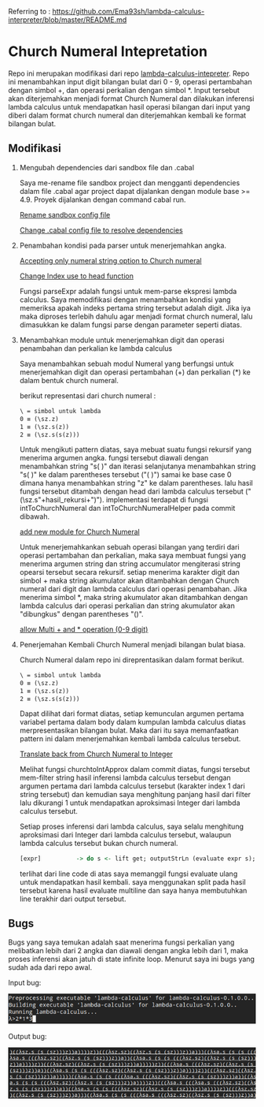 Referring to : https://github.com/Ema93sh/lambda-calculus-interpreter/blob/master/README.md

# Church Numeral Intepretation

Repo ini merupakan modifikasi dari repo [lambda-calculus-intepreter](https://github.com/Ema93sh/lambda-calculus-interpreter). Repo ini menambahkan input digit bilangan bulat dari 0 - 9, operasi pertambahan dengan simbol +, dan operasi perkalian dengan simbol *. Input tersebut akan diterjemahkan menjadi format Church Numeral dan dilakukan inferensi lambda calculus untuk mendapatkan hasil operasi bilangan dari input yang diberi dalam format church numeral dan diterjemahkan kembali ke format bilangan bulat.

## Modifikasi

1. Mengubah dependencies dari sandbox file dan .cabal

   Saya me-rename file sandbox project dan mengganti dependencies dalam file .cabal agar project dapat dijalankan dengan module base >= 4.9. Proyek dijalankan dengan command cabal run.

   [Rename sandbox config file](https://gitlab.cs.ui.ac.id/RafifEL/tugas5-funpro2020-muhammadrafifelfazri/-/commit/9623a8bd30dd8bf50945005c6b30f47f7f594bd6)

   [Change .cabal config file to resolve dependencies](https://gitlab.cs.ui.ac.id/RafifEL/tugas5-funpro2020-muhammadrafifelfazri/-/commit/20e3677e506fd5b12e92574ebeabcf39600e16d7) 

2. Penambahan kondisi pada parser untuk menerjemahkan angka.

   [Accepting only numeral string option to Church numeral](https://gitlab.cs.ui.ac.id/RafifEL/tugas5-funpro2020-muhammadrafifelfazri/-/commit/fcf0be34601d54da8e8eb136f10c569c8369f9f0) 

   [Change Index use to head function](https://gitlab.cs.ui.ac.id/RafifEL/tugas5-funpro2020-muhammadrafifelfazri/-/commit/379093b491954880884e01609a0ed7ff8602137d) 

   Fungsi parseExpr adalah fungsi untuk mem-parse ekspresi lambda calculus. Saya memodifikasi dengan menambahkan kondisi yang memeriksa apakah indeks pertama string tersebut adalah digit. Jika iya maka diproses terlebih dahulu agar menjadi format church numeral, lalu dimasukkan ke dalam fungsi parse dengan parameter seperti diatas.

3. Menambahkan module untuk menerjemahkan digit dan operasi penambahan dan perkalian ke lambda calculus

   Saya menambahkan sebuah modul Numeral yang berfungsi untuk menerjemahkan digit dan operasi pertambahan (+) dan perkalian (*) ke dalam bentuk church numeral.

   berikut representasi dari church numeral :

   ```
   \ = simbol untuk lambda
   0 ≡ (\sz.z)
   1 ≡ (\sz.s(z))
   2 ≡ (\sz.s(s(z)))
   ```

   Untuk mengikuti pattern diatas, saya mebuat suatu fungsi rekursif yang menerima argumen angka. fungsi tersebut diawali dengan menambahkan string "s( )" dan iterasi selanjutanya menambahkan string "s( )" ke dalam parentheses tersebut ("( )")  samai ke base case 0 dimana hanya menambahkan string "z" ke dalam parentheses. lalu hasil fungsi tersebut ditambah dengan head dari lambda calculus tersebut ("(\sz.s"+hasil_rekursi+")"). implementasi terdapat di fungsi intToChurchNumeral dan intToChurchNumeralHelper pada commit dibawah.

   [add new module for Church Numeral](https://gitlab.cs.ui.ac.id/RafifEL/tugas5-funpro2020-muhammadrafifelfazri/-/commit/a775ffa6089a897866f237da6b5baff9a7f3c3a0)

   Untuk menerjemahkankan sebuah operasi bilangan yang terdiri dari operasi pertambahan dan perkalian, maka saya membuat fungsi yang menerima argumen string dan string accumulator mengiterasi string opearsi tersebut secara rekursif. setiap menerima karakter digit dan simbol + maka string akumulator akan ditambahkan dengan Church numeral dari digit dan lambda calculus dari operasi penambahan. Jika menerima simbol *, maka string akumulator akan ditambahkan dengan lambda calculus dari operasi perkalian dan string akumulator akan "dibungkus" dengan parentheses "()".

   [allow Multi + and * operation (0-9 digit)](https://gitlab.cs.ui.ac.id/RafifEL/tugas5-funpro2020-muhammadrafifelfazri/-/commit/861bc6a7d22979f8b63aaea22f6b53b0de117cfc) 

   

4. Penerjemahan Kembali Church Numeral menjadi bilangan bulat biasa.

   Church Numeral dalam repo ini direprentasikan dalam format berikut.

   ```
   \ = simbol untuk lambda
   0 ≡ (\sz.z)
   1 ≡ (\sz.s(z))
   2 ≡ (\sz.s(s(z)))
   ```

   Dapat dilihat dari format diatas, setiap kemunculan argumen pertama variabel pertama dalam body dalam kumpulan lambda calculus diatas merpresentasikan bilangan bulat. Maka dari itu saya memanfaatkan pattern ini dalam menerjemahkan kembali lambda calculus tersebut.

   [Translate back from Church Numeral to Integer](https://gitlab.cs.ui.ac.id/RafifEL/tugas5-funpro2020-muhammadrafifelfazri/-/commit/d891f688e829d49ecb6b21107b7f5012d1e871c0) 

   Melihat fungsi churchtoIntApprox dalam commit diatas, fungsi tersebut mem-filter string hasil inferensi lambda calculus tersebut dengan argumen pertama dari lambda calculus tersebut (karakter index 1 dari string tersebut) dan kemudian saya menghitung panjang hasil dari filter lalu dikurangi 1 untuk mendapatkan aproksimasi Integer dari lambda calculus tersebut.

   Setiap proses inferensi dari lambda calculus, saya selalu menghitung aproksimasi dari Integer dari lambda calculus tersebut, walaupun lambda calculus tersebut bukan church numeral.

   ```haskell
   [expr]          -> do s <- lift get; outputStrLn (evaluate expr s); outputStr (churchtoIntApprox(last (splitOn "\n" (evaluate expr s))))
   ```

   terlihat dari line code di atas saya memanggil fungsi evaluate ulang untuk mendapatkan hasil kembali. saya menggunakan split pada hasil tersebut karena hasil evaluate multiline dan saya hanya membutuhkan line terakhir dari output tersebut.

## Bugs

Bugs yang saya temukan adalah saat menerima fungsi perkalian yang melibatkan lebih dari 2 angka dan diawali dengan angka lebih dari 1, maka proses inferensi akan jatuh di state infinite loop. Menurut saya ini bugs yang sudah ada dari repo awal.

Input bug:

![bug_input](bug_input.png)

Output bug:

![infinite_loop_output](infinite_loop_output.png)